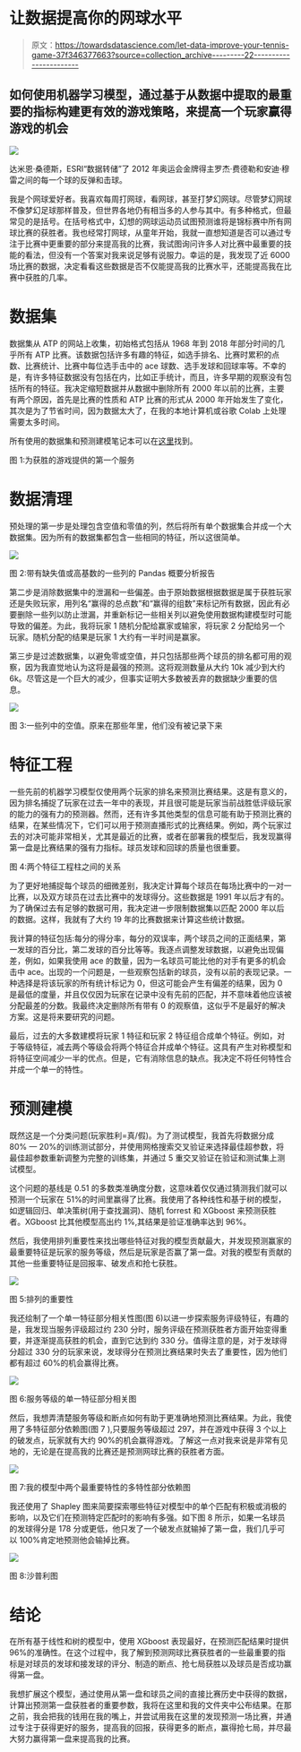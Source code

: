 # 让数据提高你的网球水平

> 原文：<https://towardsdatascience.com/let-data-improve-your-tennis-game-37f346377663?source=collection_archive---------22----------------------->

## 如何使用机器学习模型，通过基于从数据中提取的最重要的指标构建更有效的游戏策略，来提高一个玩家赢得游戏的机会

![](img/b936ce70137172d461a0183644da3dc9.png)

达米恩·桑德斯，ESRI“数据转储”了 2012 年奥运会金牌得主罗杰·费德勒和安迪·穆雷之间的每一个球的反弹和击球。

我是个网球爱好者。我喜欢每周打网球，看网球，甚至打梦幻网球。尽管梦幻网球不像梦幻足球那样普及，但世界各地仍有相当多的人参与其中。有多种格式，但最常见的是括号。在括号格式中，幻想的网球运动员试图预测谁将是锦标赛中所有网球比赛的获胜者。我也经常打网球，从童年开始，我就一直想知道是否可以通过专注于比赛中更重要的部分来提高我的比赛，我试图询问许多人对比赛中最重要的技能的看法，但没有一个答案对我来说足够有说服力。幸运的是，我发现了近 6000 场比赛的数据，决定看看这些数据是否不仅能提高我的比赛水平，还能提高我在比赛中获胜的几率。

# **数据集**

数据集从 ATP 的网站上收集，初始格式包括从 1968 年到 2018 年部分时间的几乎所有 ATP 比赛。该数据包括许多有趣的特征，如选手排名、比赛时累积的点数、比赛统计、比赛中每位选手击中的 ace 球数、选手发球和回球率等。不幸的是，有许多特征数据没有包括在内，比如正手统计，而且，许多早期的观察没有包括所有的特征。我决定缩短数据并从数据中删除所有 2000 年以前的比赛，主要有两个原因，首先是比赛的性质和 ATP 比赛的形式从 2000 年开始发生了变化，其次是为了节省时间，因为数据太大了，在我的本地计算机或谷歌 Colab 上处理需要太多时间。

所有使用的数据集和预测建模笔记本可以在[这里](https://github.com/amindazad/ATP_ITF_TennisMatch_Winner)找到。

图 1:为获胜的游戏提供的第一个服务

# 数据清理

预处理的第一步是处理包含空值和零值的列，然后将所有单个数据集合并成一个大数据集。因为所有的数据集都包含一些相同的特征，所以这很简单。

![](img/994ace1f62029660292b47902d511772.png)

图 2:带有缺失值或高基数的一些列的 Pandas 概要分析报告

第二步是消除数据集中的泄漏和一些偏差。由于原始数据根据数据是属于获胜玩家还是失败玩家，用列名“赢得的总点数”和“赢得的组数”来标记所有数据，因此有必要删除一些列以防止泄漏，并重新标记一些相关列以避免使用数据构建模型时可能导致的偏差。为此，我将玩家 1 随机分配给赢家或输家，将玩家 2 分配给另一个玩家。随机分配的结果是玩家 1 大约有一半时间是赢家。

第三步是过滤数据集，以避免零或空值，并只包括那些两个球员的排名都可用的观察，因为我直觉地认为这将是最强的预测。这将观测数量从大约 10k 减少到大约 6k。尽管这是一个巨大的减少，但事实证明大多数被丢弃的数据缺少重要的信息。

![](img/7089faae91cb200d58eb072cdca4ff20.png)

图 3:一些列中的空值。原来在那些年里，他们没有被记录下来

# 特征工程

一些先前的机器学习模型仅使用两个玩家的排名来预测比赛结果。这是有意义的，因为排名捕捉了玩家在过去一年中的表现，并且很可能是玩家当前战胜低评级玩家的能力的强有力的预测器。然而，还有许多其他类型的信息可能有助于预测比赛的结果，在某些情况下，它们可以用于预测直播形式的比赛结果。例如，两个玩家过去的对决可能非常相关，尤其是最近的比赛，或者在部署我的模型后，我发现赢得第一盘是比赛结果的强有力指标。球员发球和回球的质量也很重要。

图 4:两个特征工程柱之间的关系

为了更好地捕捉每个球员的细微差别，我决定计算每个球员在每场比赛中的一对一比赛，以及双方球员在过去比赛中的发球得分。这些数据是 1991 年以后才有的。为了确保过去有足够的数据可用，我决定进一步限制数据集以匹配 2000 年以后的数据。这样，我就有了大约 19 年的比赛数据来计算这些统计数据。

我计算的特征包括:每分的得分率，每分的双误率，两个球员之间的正面结果，第一发球的百分比，第二发球的百分比等等。我逐点调整发球数据，以避免出现偏差，例如，如果我使用 ace 的数量，因为一名球员可能比他的对手有更多的机会击中 ace。出现的一个问题是，一些观察包括新的球员，没有以前的表现记录。一种选择是将该玩家的所有统计标记为 0，但这可能会产生有偏差的结果，因为 0 是最低的度量，并且仅仅因为玩家在记录中没有先前的匹配，并不意味着他应该被分配最差的分数。我最终决定删除所有带有 0 的观察值，这似乎不是最好的解决方案。这是将来要研究的问题。

最后，过去的大多数建模将玩家 1 特征和玩家 2 特征组合成单个特征。例如，对于等级特征，减去两个等级会将两个特征合并成单个特征。这具有产生对称模型和将特征空间减少一半的优点。但是，它有消除信息的缺点。我决定不将任何特性合并成一个单一的特性。

# 预测建模

既然这是一个分类问题(玩家胜利=真/假)。为了测试模型，我首先将数据分成 80% — 20%的训练测试部分，并使用网格搜索交叉验证来选择最佳超参数，将最佳超参数重新调整为完整的训练集，并通过 5 重交叉验证在验证和测试集上测试模型。

这个问题的基线是 0.51 的多数类准确度分数，这意味着仅仅通过猜测我们就可以预测一个玩家在 51%的时间里赢得了比赛。我使用了各种线性和基于树的模型，如逻辑回归、单决策树(用于查找漏洞)、随机 forrest 和 XGboost 来预测获胜者。XGboost 比其他模型高出约 1%,其结果是验证准确率达到 96%。

然后，我使用排列重要性来找出哪些特征对我的模型贡献最大，并发现预测赢家的最重要特征是玩家的服务等级，然后是玩家是否赢了第一盘。对我的模型有贡献的其他一些重要特征是回报率、破发点和抢七获胜。

![](img/1c5d421f61123c1de849e3dc479a3df9.png)

图 5:排列的重要性

我还绘制了一个单一特征部分相关性图(图 6)以进一步探索服务评级特征，有趣的是，我发现当服务评级超过约 230 分时，服务评级在预测获胜者方面开始变得重要，并逐渐提高获胜的机会，直到它达到约 330 分。值得注意的是，对于发球得分超过 330 分的玩家来说，发球得分在预测比赛结果时失去了重要性，因为他们都有超过 60%的机会赢得比赛。

![](img/f1953ba47f7cb9a7dd3cfdf254c108d6.png)

图 6:服务等级的单一特征部分相关图

然后，我想弄清楚服务等级和断点如何有助于更准确地预测比赛结果。为此，我使用了多特征部分依赖图(图 7 ),只要服务等级超过 297，并在游戏中获得 3 个以上的破发点，玩家就有大约 90%的机会赢得游戏。了解这一点对我来说是非常有见地的，无论是在提高我的比赛还是预测网球比赛的获胜者方面。

![](img/a15040ffd43dd3088d05449afef60b05.png)

图 7:我的模型中两个最重要特性的多特性部分依赖图

我还使用了 Shapley 图来简要探索哪些特征对模型中的单个匹配有积极或消极的影响，以及它们在预测特定匹配时的影响有多强。如下图 8 所示，如果一名球员的发球得分是 178 分或更低，他只发了一个破发点就输掉了第一盘，我们几乎可以 100%肯定地预测他会输掉比赛。

![](img/88b6c5e8f86ee45ebac1861b7051050b.png)

图 8:沙普利图

# 结论

在所有基于线性和树的模型中，使用 XGboost 表现最好，在预测匹配结果时提供 96%的准确性。在这个过程中，我了解到预测网球比赛获胜者的一些最重要的指标是对球员的发球和接发球的评分、制造的断点、抢七局获胜以及球员是否成功赢得第一盘。

我想扩展这个模型，通过使用从第一盘和球员之间的直接比赛历史中获得的数据，计算出预测第一盘获胜者的重要参数，我将在这里和我的文件夹中公布结果。在那之前，我会把我的钱用在我的嘴上，并尝试用我在这里的发现预测一场比赛，并通过专注于获得更好的服务，提高我的回报，获得更多的断点，赢得抢七局，并尽最大努力赢得第一盘来提高我的比赛。